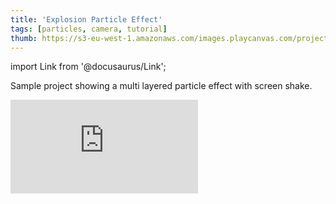 ```yaml
---
title: 'Explosion Particle Effect'
tags: [particles, camera, tutorial]
thumb: https://s3-eu-west-1.amazonaws.com/images.playcanvas.com/projects/12/439297/80EDE5-image-75.jpg
---
```


import Link from '@docusaurus/Link';

Sample project showing a multi layered particle effect with screen shake.

<div className="iframe-container">
    <iframe loading="lazy" src="https://playcanv.as/p/0hjGM2Lh/" title="Explosion Particle Effect" webkitallowfullscreen="true" mozallowfullscreen="true" allow="autoplay" allowfullscreen="true" allowvr="" scrolling="no" frameborder="0" />
</div>

<Link to='https://playcanvas.com/project/439297/'>Open Project ↗</Link>
